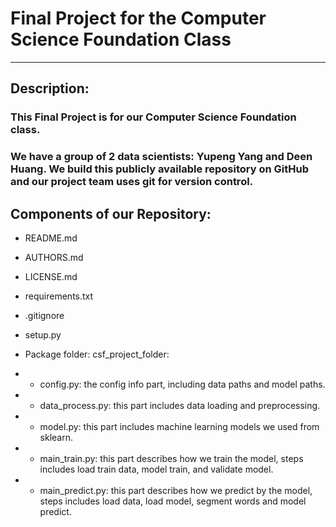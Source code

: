 # Final Project for the Computer Science Foundation Class
---
## Description:

### This Final Project is for our Computer Science Foundation class.
### We have a group of 2 data scientists: Yupeng Yang and Deen Huang. We build this publicly available repository on GitHub and our project team uses git for version control.

## Components of our Repository:

* README.md

* AUTHORS.md

* LICENSE.md

* requirements.txt

* .gitignore

* setup.py

* Package folder: csf_project_folder:

* - config.py: the config info part, including data paths and model paths.

* - data_process.py: this part includes data loading and preprocessing.

* - model.py: this part includes machine learning models we used from sklearn.

* - main_train.py: this part describes how we train the model, steps includes load train data, model train, and validate model.

* - main_predict.py: this part describes how we predict by the model, steps includes load data, load model, segment words and model predict.












